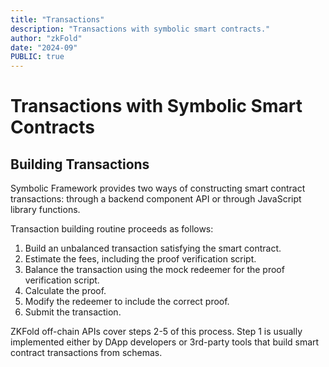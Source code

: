 ```yaml
---
title: "Transactions"
description: "Transactions with symbolic smart contracts."
author: "zkFold"
date: "2024-09"
PUBLIC: true
---
```


# Transactions with Symbolic Smart Contracts

## Building Transactions

Symbolic Framework provides two ways of constructing smart contract transactions: through a backend component API or through JavaScript library functions.

Transaction building routine proceeds as follows:

1. Build an unbalanced transaction satisfying the smart contract.
2. Estimate the fees, including the proof verification script.
3. Balance the transaction using the mock redeemer for the proof verification script.
4. Calculate the proof.
5. Modify the redeemer to include the correct proof.
6. Submit the transaction.

ZKFold off-chain APIs cover steps 2-5 of this process. Step 1 is usually implemented either by DApp developers or 3rd-party tools that build smart contract transactions from schemas.

<!-- ## Composing Smart Contracts

ZKFold Symbolic supports an easy smart contract composition within a transaction.

Suppose you want to mint two different kinds of tokens, each kind with its own minting policy. In the case of zkFold Symbolic, those minting policies will be just _forwarding policies_ that delegate all checks to the verification script. As they are extremely cheap, a transaction could have many such policies.

Our transaction-building APIs compose proofs for each policy into a single _final proof_ with a fixed verification cost irrespective of the number of policies. The verification script runs once per transaction and only verifies the final proof. -->